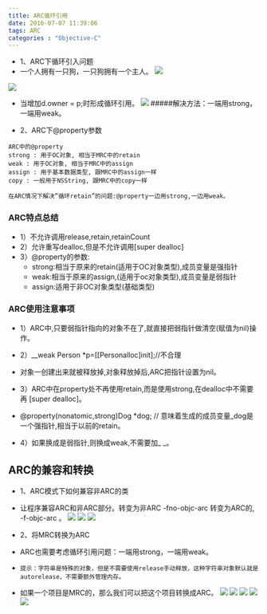 ```yaml
---
title: ARC循环引用
date: 2016-07-07 11:39:06
tags: ARC
categories : "Objective-C"
---
```


* 1、ARC下循环引入问题
* 一个人拥有一只狗，一只狗拥有一个主人。
![](/img/311.png)

![](/img/312.png)
* 当增加d.owner = p;时形成循环引用。
![](/img/313.png)
#####解决方法：一端用strong，一端用weak。

* 2、ARC下@property参数

```objc
ARC中的@property
strong : 用于OC对象, 相当于MRC中的retain
weak : 用于OC对象, 相当于MRC中的assign
assign : 用于基本数据类型, 跟MRC中的assign一样
copy : 一般用于NSString, 跟MRC中的copy一样

在ARC情况下解决”循环retain”的问题:@property一边用strong,一边用weak。
```

### ARC特点总结
 * 1）不允许调用release,retain,retainCount
 * 2）允许重写dealloc,但是不允许调用[super dealloc]
 * 3）@property的参数:
   * strong:相当于原来的retain(适用于OC对象类型),成员变量是强指针
   * weak:相当于原来的assign,(适用于oc对象类型),成员变量是弱指针
   * assign:适用于非OC对象类型(基础类型)

### ARC使用注意事项

 * 1）ARC中,只要弱指针指向的对象不在了,就直接把弱指针做清空(赋值为nil)操作。

 * 2）__weak Person *p=[[Personalloc]init];//不合理
 * 对象一创建出来就被释放掉,对象释放掉后,ARC把指针设置为nil。

 * 3）ARC中在property处不再使用retain,而是使用strong,在dealloc中不需要再 [super dealloc]。
 * @property(nonatomic,strong)Dog *dog;
// 意味着生成的成员变量_dog是一个强指针,相当于以前的retain。

 * 4）如果换成是弱指针,则换成weak,不需要加_ _。


## ARC的兼容和转换

* 1、ARC模式下如何兼容非ARC的类
 * 让程序兼容ARC和非ARC部分。转变为非ARC -fno-objc-arc 转变为ARC的, -f-objc-arc 。
![](/img//1.png)
![](/img//11.png)
![](/img//12.png)

* 2、将MRC转换为ARC
 * ARC也需要考虑循环引用问题：一端用strong，一端用weak。
 * `提示：字符串是特殊的对象，但是不需要使用release手动释放，这种字符串对象默认就是autorelease，不需要额外管理内存。`
 * 如果一个项目是MRC的，那么我们可以把这个项目转换成ARC。
![](/img//13.png)
![](/img//2.png)
![](/img//3.png)
![](/img//4.png)
![](/img//5.png)
